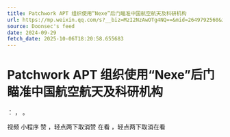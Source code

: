 ```yaml
---
title: Patchwork APT 组织使用“Nexe”后门瞄准中国航空航天及科研机构
url: https://mp.weixin.qq.com/s?__biz=MzI2NzAwOTg4NQ==&mid=2649792560&idx=1&sn=93985125db1187a51f14c42dd9d69eae
source: Doonsec's feed
date: 2024-09-29
fetch_date: 2025-10-06T18:20:58.655683
---
```


# Patchwork APT 组织使用“Nexe”后门瞄准中国航空航天及科研机构

：
，
。

视频
小程序
赞
，轻点两下取消赞
在看
，轻点两下取消在看